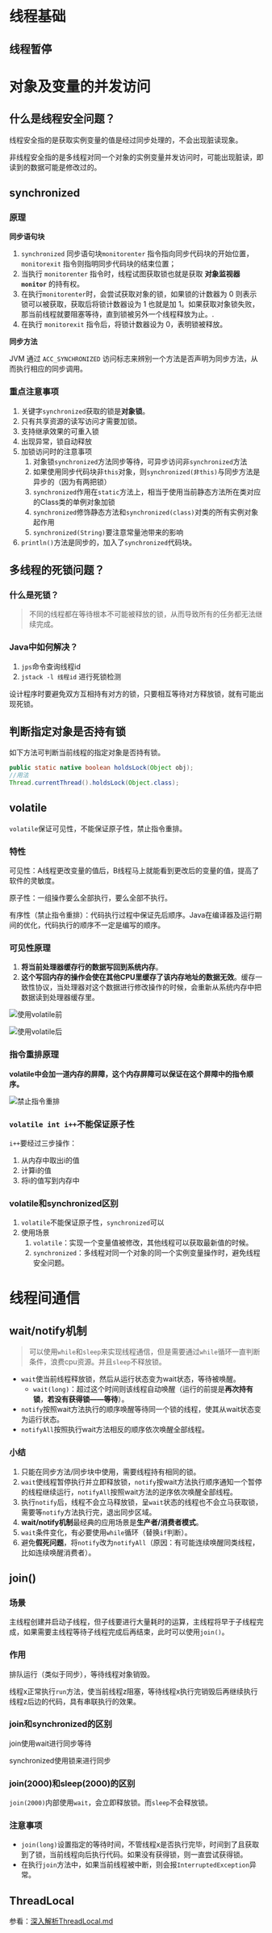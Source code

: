# 线程基础

## 线程暂停



# 对象及变量的并发访问

## 什么是线程安全问题？

线程安全指的是获取实例变量的值是经过同步处理的，不会出现脏读现象。

非线程安全指的是多线程对同一个对象的实例变量并发访问时，可能出现脏读，即读到的数据可能是修改过的。

## synchronized

### 原理

**同步语句块**

1. `synchronized` 同步语句块`monitorenter` 指令指向同步代码块的开始位置，`monitorexit` 指令则指明同步代码块的结束位置；
2. 当执行 `monitorenter` 指令时，线程试图获取锁也就是获取 **对象监视器 `monitor`** 的持有权。
3. 在执行`monitorenter`时，会尝试获取对象的锁，如果锁的计数器为 0 则表示锁可以被获取，获取后将锁计数器设为 1 也就是加 1。如果获取对象锁失败，那当前线程就要阻塞等待，直到锁被另外一个线程释放为止。.
4. 在执行 `monitorexit` 指令后，将锁计数器设为 0，表明锁被释放。

**同步方法**

JVM 通过 `ACC_SYNCHRONIZED` 访问标志来辨别一个方法是否声明为同步方法，从而执行相应的同步调用。

### **重点注意事项**

1. 关键字`synchronized`获取的锁是**对象锁**。
2. 只有共享资源的读写访问才需要加锁。
3. 支持继承效果的可重入锁
4. 出现异常，锁自动释放
5. 加锁访问时的注意事项
   1. 对象锁`synchronized`方法同步等待，可异步访问非`synchronized`方法
   2. 如果使用同步代码块非`this`对象，则`synchronized(非this)`与同步方法是异步的（因为有两把锁）
   3. `synchronized`作用在`static`方法上，相当于使用当前静态方法所在类对应的Class类的单例对象加锁
   4. `synchronized`修饰静态方法和`synchronized(class)`对类的所有实例对象起作用
   5. `synchronized(String)`要注意常量池带来的影响
6. `println()`方法是同步的，加入了`synchronized`代码块。

## 多线程的死锁问题？

### 什么是死锁？

> 不同的线程都在等待根本不可能被释放的锁，从而导致所有的任务都无法继续完成。

### Java中如何解决？

1. `jps`命令查询线程id
2. `jstack -l 线程id` 进行死锁检测

设计程序时要避免双方互相持有对方的锁，只要相互等待对方释放锁，就有可能出现死锁。

## 判断指定对象是否持有锁

如下方法可判断当前线程的指定对象是否持有锁。

```java
public static native boolean holdsLock(Object obj);
//用法
Thread.currentThread().holdsLock(Object.class);
```

## volatile

`volatile`保证可见性，不能保证原子性，禁止指令重排。

### 特性

可见性：A线程更改变量的值后，B线程马上就能看到更改后的变量的值，提高了软件的灵敏度。

原子性：一组操作要么全部执行，要么全部不执行。

有序性（禁止指令重排）：代码执行过程中保证先后顺序。Java在编译器及运行期间的优化，代码执行的顺序不一定是编写的顺序。

### 可见性原理

1. **将当前处理器缓存行的数据写回到系统内存**。
2. **这个写回内存的操作会使在其他CPU里缓存了该内存地址的数据无效**。缓存一致性协议，当处理器对这个数据进行修改操作的时候，会重新从系统内存中把数据读到处理器缓存里。

![使用volatile前](https://cos.duktig.cn/2021/06/18/1624000135.png)



![使用volatile后](https://cos.duktig.cn/2021/06/18/1624000201.png)

### 指令重排原理

**volatile中会加一道内存的屏障，这个内存屏障可以保证在这个屏障中的指令顺序。**

![禁止指令重排](https://gitee.com/koala010/typora/raw/master/img/image-20200814100613459.png)

### `volatile int i++`不能保证原子性

`i++`要经过三步操作：

1. 从内存中取出i的值
2. 计算i的值
3. 将i的值写到内存中

### volatile和synchronized区别

1. `volatile`不能保证原子性，`synchronized`可以
2. 使用场景
   1. `volatile`：实现一个变量值被修改，其他线程可以获取最新值的时候。
   2. `synchronized`：多线程对同一个对象的同一个实例变量操作时，避免线程安全问题。

# 线程间通信

## wait/notify机制

> 可以使用`while`和`sleep`来实现线程通信，但是需要通过`while`循环一直判断条件，浪费cpu资源。并且`sleep`不释放锁。

- `wait`使当前线程释放锁，然后从运行状态变为wait状态，等待被唤醒。
  - `wait(long)`：超过这个时间则该线程自动唤醒（运行的前提是**再次持有锁**，**若没有获得锁——等待**）。
- `notify`按照wait方法执行的顺序唤醒等待同一个锁的线程，使其从wait状态变为运行状态。
- `notifyAll`按照执行wait方法相反的顺序依次唤醒全部线程。

### 小结

1. 只能在同步方法/同步块中使用，需要线程持有相同的锁。
2. `wait`使线程暂停执行并立即释放锁，`notify`按wait方法执行顺序通知一个暂停的线程继续运行，`notifyAll`按照wait方法的逆序依次唤醒全部线程。
3. 执行`notify`后，线程不会立马释放锁，呈`wait`状态的线程也不会立马获取锁，需要等`notify`方法执行完，退出同步区域。
4. **wait/notify机制**最经典的应用场景是**生产者/消费者模式**。
5. `wait`条件变化，有必要使用`while`循环（替换`if`判断）。
6. 避免**假死问题**，将`notify`改为`notifyAll`（原因：有可能连续唤醒同类线程，比如连续唤醒消费者）。

## join()

### 场景

主线程创建并启动子线程，但子线要进行大量耗时的运算，主线程将早于子线程完成，如果需要主线程等待子线程完成后再结束，此时可以使用`join()`。

### 作用

排队运行（类似于同步），等待线程对象销毁。

线程x正常执行`run`方法，使当前线程z阻塞，等待线程x执行完销毁后再继续执行线程z后边的代码，具有串联执行的效果。

### join和synchronized的区别

join使用wait进行同步等待

synchronized使用锁来进行同步

### join(2000)和sleep(2000)的区别

`join(2000)`内部使用`wait`，会立即释放锁。而`sleep`不会释放锁。

### 注意事项

- `join(long)`设置指定的等待时间，不管线程x是否执行完毕，时间到了且获取到了锁，当前线程向后执行代码。如果没有获得锁，则一直尝试获得锁。
- 在执行`join`方法中，如果当前线程被中断，则会报`InterruptedException`异常。

## ThreadLocal

参看：[深入解析ThreadLocal.md](./深入解析ThreadLocal.md)




